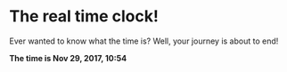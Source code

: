 # The real time clock!

Ever wanted to know what the time is? Well, your journey is about to end!

**The time is Nov 29, 2017, 10:54**